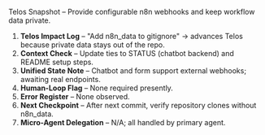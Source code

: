 Telos Snapshot – Provide configurable n8n webhooks and keep workflow data private.

1. **Telos Impact Log** – "Add n8n_data to gitignore" → advances Telos because private data stays out of the repo.
2. **Context Check** – Update ties to STATUS (chatbot backend) and README setup steps.
3. **Unified State Note** – Chatbot and form support external webhooks; awaiting real endpoints.
4. **Human-Loop Flag** – None required presently.
5. **Error Register** – None observed.
6. **Next Checkpoint** – After next commit, verify repository clones without n8n_data.
7. **Micro-Agent Delegation** – N/A; all handled by primary agent.
